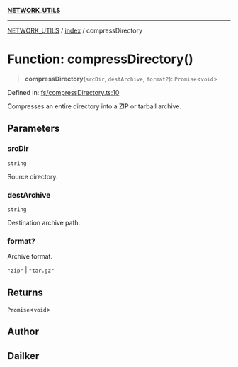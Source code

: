 [**NETWORK_UTILS**](../../README.md)

***

[NETWORK_UTILS](../../README.md) / [index](../README.md) / compressDirectory

# Function: compressDirectory()

> **compressDirectory**(`srcDir`, `destArchive`, `format?`): `Promise`\<`void`\>

Defined in: [fs/compressDirectory.ts:10](https://github.com/dailker/everyutil/blob/26e2bb73429918cf0d08899e9efd90b82a42c92e/src/fs/compressDirectory.ts#L10)

Compresses an entire directory into a ZIP or tarball archive.

## Parameters

### srcDir

`string`

Source directory.

### destArchive

`string`

Destination archive path.

### format?

Archive format.

`"zip"` | `"tar.gz"`

## Returns

`Promise`\<`void`\>

## Author

## Dailker
